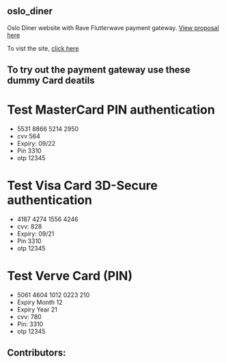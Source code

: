 ## oslo_diner
 Oslo Diner website with Rave Flutterwave payment gateway. [View proposal here](https://docs.google.com/document/d/1SOA66uX6b9QrWSN4FVJLYwi3T9Q3z_6pRNzOdG7j_24/edit?usp=sharing)
 
 To vist the site, <a href="https://oslo-diner.github.io/oslodiner/">click here</a>

## To try out the payment gateway use these dummy Card deatils 

# Test MasterCard PIN authentication
- 5531 8866 5214 2950
- cvv 564
- Expiry: 09/22
- Pin 3310
- otp 12345

# Test Visa Card 3D-Secure authentication
- 4187 4274 1556 4246
- cvv: 828
- Expiry: 09/21
- Pin 3310
- otp 12345

# Test Verve Card (PIN)
- 5061 4604 1012 0223 210
- Expiry Month 12
- Expiry Year 21
- cvv: 780
- Pin: 3310
- otp 12345

## Contributors: 
